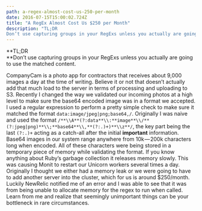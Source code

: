 ```yaml
---
path: a-regex-almost-cost-us-250-per-month
date: 2016-07-15T15:00:02.724Z
title: "A RegEx Almost Cost Us $250 per Month"
description: "TL;DR
Don’t use capturing groups in your RegExs unless you actually are going to use the matched content. CompanyCam is a photo app for contractors that receives about 9,000 images a day at the time…"
---
```


**TL;DR  
**Don’t use capturing groups in your RegExs unless you actually are going to use the matched content.

CompanyCam is a photo app for contractors that receives about 9,000 images a day at the time of writing. Believe it or not that doesn’t actually add that much load to the server in terms of processing and uploading to S3. Recently I changed the way we validated our incoming photos at a high level to make sure the base64 encoded image was in a format we accepted. I used a regular expression to perform a pretty simple check to make sure it matched the format `data:image/jpeg|png;base64,/`. Originally I was naive and used the format `/**\\A**(?:data**\\:**image**\\/**(?:jpeg|png)**\\;**base64**\\,**(?:.)+)**\\z**/`, the key part being the last `(?:.)+` acting as a catch-all after the initial **important** information. Base64 images in our system range anywhere from 10k — 200k characters long when encoded. All of these characters were being stored in a temporary piece of memory while validating the format. If you know anything about Ruby’s garbage collection it releases memory slowly. This was causing Monit to restart our Unicorn workers several times a day. Originally I thought we either had a memory leak or we were going to have to add another server into the cluster, which for us is around \$250/month. Luckily NewRelic notified me of an error and I was able to see that it was from being unable to allocate memory for the regex to run when called. Learn from me and realize that seemingly unimportant things can be your bottleneck in rare circumstances.
